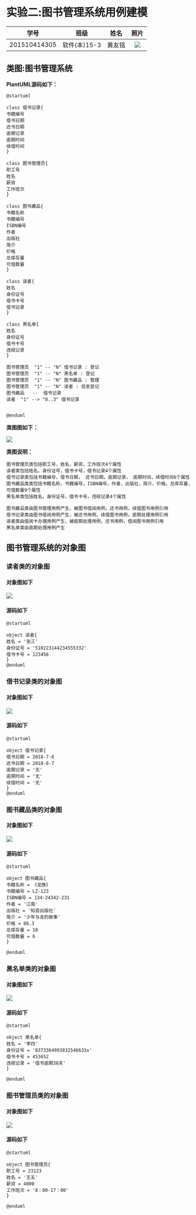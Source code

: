 # 实验二:图书管理系统用例建模
|学号|班级|姓名|照片|
|:-------:|:-------------:|:----------:|:----:|
|201510414305|软件(本)15-3|黄友铭|![](huangyouming.png)|

## 类图:图书管理系统

**PlantUML源码如下：**

```
@startuml

class 借书记录{
书籍编号
借书日期
还书日期
逾期记录
逾期时间
续借时间
}

class 图书管理员{
职工号
姓名
薪资
工作班次
}

class 图书藏品{
书籍名称
书籍编号
ISBN编号
作者
出版社
简介
价格
总库存量
可借数量
}

class 读者{
姓名
身份证号
借书卡号
借书记录
}

class 黑名单{
姓名
身份证号
借书卡号
违规记录
}

图书管理员  "1" -- "N" 借书记录 : 登记
图书管理员  "1" -- "N" 黑名单 : 登记
图书管理员  "1" -- "N" 图书藏品 : 管理
图书管理员  "1" -- "N" 读者 : 信息登记
图书藏品   --  借书记录
读者  "1" --> "0..3" 借书记录


@enduml

```

**类图图如下：**

![](library1.png)


 **类图说明：**
 
 ```
图书管理员类包括职工号，姓名，薪资，工作班次4个属性
读者类包括姓名，身份证号，借书卡号，借书记录4个属性
借书记录类包括书籍编号，借书日期， 还书日期，逾期记录， 逾期时间，续借时间6个属性
图书藏品类类包括书籍名称，书籍编号，ISBN编号，作者，出版社，简介，价格，总库存量，可借数量9个属性
黑名单类包括姓名，身份证号，借书卡号，违规记录4个属性

图书藏品类由图书管理用例产生，被图书借阅用例，还书用例，续借图书用例引用
借书记录类由图书借阅用例产生，被还书用例，续借图书用例，逾期处理用例引用
读者类由借阅卡办理用例产生，被逾期处理用例，还书用例，借阅图书用例引用
黑名单类由逾期处理用例产生
```

## 图书管理系统的对象图

### 读者类的对象图

#### 对象图如下

![](reader.png)

#### 源码如下
```
@startuml

object 读者{
姓名 = '张三'
身份证号 = '510223144234555332'
借书卡号 = 123456
}
@enduml
```

### 借书记录类的对象图

#### 对象图如下

![](record.png)

#### 源码如下
```
@startuml

object 借书记录{
借书日期 = 2018-7-8
还书日期 = 2018-8-7
逾期记录 = '无'
逾期时间 = '无'
续借时间 = '无'
}
@enduml
```

### 图书藏品类的对象图

#### 对象图如下

![](book.png)

#### 源码如下
```
@startuml

object 图书藏品{
书籍名称 = 《龙族》
书籍编号 = LZ-123
ISBN编号 = 134-24342-231
作者 = '江南'
出版社 = '知音出版社'
简介 = '少年与龙的故事'
价格 = 86.3
总库存量 = 10
可借数量 = 6
}

@enduml
```

### 黑名单类的对象图

#### 对象图如下

![](blacklist.png)

#### 源码如下
```
@startuml

object 黑名单{
姓名 = '李四'
身份证号 = '8373364993832546633x'
借书卡号 = 453652
违规记录 = '借书逾期36天'
}

@enduml
```

### 图书管理员类的对象图

#### 对象图如下

![](manager.png)

#### 源码如下
```
@startuml

object 图书管理员{
职工号 = 23123
姓名 = '王五'
薪资 = 4000
工作班次 = '8：00-17：00'
}

@enduml
```